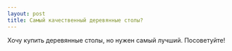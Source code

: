 ```yaml
---
layout: post 
title: Самый качественный деревянные столы? 
--- 
```

Хочу купить деревянные столы,  но нужен самый лучший. Посоветуйте!